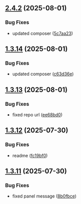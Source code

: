 ## [2.4.2](https://github.com/tearoom1/kirby-content-watch/compare/v1.3.14...v2.4.2) (2025-08-01)


### Bug Fixes

* updated composer ([5c7aa23](https://github.com/tearoom1/kirby-content-watch/commit/5c7aa2320da975e8da72bf5c782bb7aa935a133b))

## [1.3.14](https://github.com/tearoom1/kirby-content-watch/compare/v1.3.13...v1.3.14) (2025-08-01)


### Bug Fixes

* updated composer ([c63d36e](https://github.com/tearoom1/kirby-content-watch/commit/c63d36e52f74b4e69e91b3cbbe0569f18cb370e4))

## [1.3.13](https://github.com/tearoom1/kirby-content-watch/compare/v1.3.12...v1.3.13) (2025-08-01)


### Bug Fixes

* fixed repo url ([ee68bd0](https://github.com/tearoom1/kirby-content-watch/commit/ee68bd0dd8a8d2293c124d21c2c58b2003cb2950))

## [1.3.12](https://github.com/tearoom1/kirby-content-watch/compare/v1.3.11...v1.3.12) (2025-07-30)


### Bug Fixes

* readme ([fc19bf0](https://github.com/tearoom1/kirby-content-watch/commit/fc19bf070e85c9a79d420e9573a6486a4dca18eb))

## [1.3.11](https://github.com/tearoom1/kirby-content-watch/compare/v1.3.10...v1.3.11) (2025-07-30)


### Bug Fixes

* fixed panel message ([8b0fbce](https://github.com/tearoom1/kirby-content-watch/commit/8b0fbce4fcefbc791b4fbb6fb7515dd66db9aae9))

